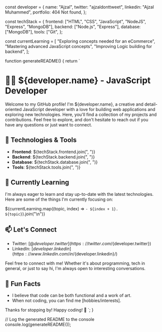 const developer = {
  name: "Ajzal",
  twitter: "ajzaldonttweet",
  linkedin: "Ajzal Muhammed",
  portfolio: 404 Not found,
};

const techStack = {
  frontend: ["HTML", "CSS", "JavaScript", "NodeJS", "Express", "MongoDB"],
  backend: ["Node.js", "Express"],
  database: ["MongoDB"],
  tools: ["Git",
};


const currentLearning = [
  "Exploring concepts needed for an eCommerce",
  "Mastering advanced JavaScript concepts",
  "Improving Logic building for backend",
];


function generateREADME() {
  return `
# 👨‍💻 ${developer.name} - JavaScript Developer

Welcome to my GitHub profile! I'm ${developer.name}, a creative and detail-oriented JavaScript developer with a love for building web applications and exploring new technologies. Here, you'll find a collection of my projects and contributions. Feel free to explore, and don't hesitate to reach out if you have any questions or just want to connect.

## 🚀 Technologies & Tools

- **Frontend**: ${techStack.frontend.join(", ")}
- **Backend**: ${techStack.backend.join(", ")}
- **Database**: ${techStack.database.join(", ")}
- **Tools**: ${techStack.tools.join(", ")}

## 🌱 Currently Learning

I'm always eager to learn and stay up-to-date with the latest technologies. Here are some of the things I'm currently focusing on:

${currentLearning.map((topic, index) => `- ${index + 1}. ${topic}`).join("\n")}


## 📫 Let's Connect

- Twitter: [@${developer.twitter}](https://twitter.com/${developer.twitter})
- LinkedIn: [${developer.linkedin}](https://www.linkedin.com/in/${developer.linkedin}/)

Feel free to connect with me! Whether it's about programming, tech in general, or just to say hi, I'm always open to interesting conversations.

## 🌟 Fun Facts

- I believe that code can be both functional and a work of art.
- When not coding, you can find me [hobbies/interests].

Thanks for stopping by! Happy coding! 🚀
`;
}

// Log the generated README to the console
console.log(generateREADME());
